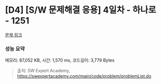 # [D4] [S/W 문제해결 응용] 4일차 - 하나로 - 1251 

[문제 링크](https://swexpertacademy.com/main/code/problem/problemDetail.do?contestProbId=AV15StKqAQkCFAYD) 

### 성능 요약

메모리: 87,052 KB, 시간: 1,570 ms, 코드길이: 3,779 Bytes



> 출처: SW Expert Academy, https://swexpertacademy.com/main/code/problem/problemList.do